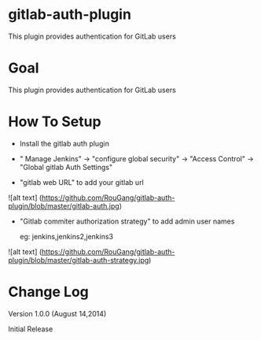 gitlab-auth-plugin
==================

This plugin provides authentication for GitLab users


Goal
=========

This plugin provides authentication for GitLab users


How To Setup
============

- Install the gitlab auth plugin

- " Manage Jenkins" -> "configure global security" -> "Access Control" -> "Global gitlab Auth Settings"

- "gitlab web URL"  to add your gitlab url 


![alt text] (https://github.com/RouGang/gitlab-auth-plugin/blob/master/gitlab-auth.jpg)

- "Gitlab commiter authorization strategy" to add admin user names
 
   eg: jenkins,jenkins2,jenkins3

![alt text] (https://github.com/RouGang/gitlab-auth-plugin/blob/master/gitlab-auth-strategy.jpg)

Change Log
==========

Version 1.0.0 (August 14,2014)  

Initial Release
